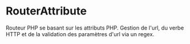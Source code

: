 # RouterAttribute
Routeur PHP se basant sur les attributs PHP. Gestion de l'url, du verbe HTTP et de la validation des paramètres d'url via un regex.
